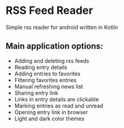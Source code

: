 # RSS Feed Reader
Simple rss reader for android written in Kotlin

## Main application options:
* Adding and deleting rss feeds
* Reading entry details
* Adding entries to favorites
* Filtering favorites entries
* Manual refreshing news list
* Sharing entry link
* Links in entry details are clickable
* Marking entries as read and unread
* Opening entry link in browser
* Light and dark color themes
